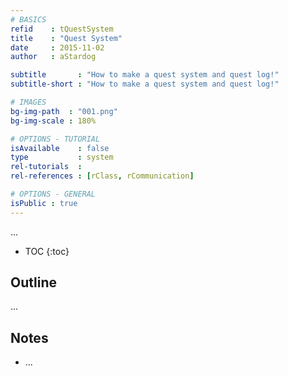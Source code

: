 ```yaml
---
# BASICS
refid    : tQuestSystem
title    : "Quest System"
date     : 2015-11-02
author   : aStardog

subtitle       : "How to make a quest system and quest log!"
subtitle-short : "How to make a quest system and quest log!"

# IMAGES
bg-img-path  : "001.png"
bg-img-scale : 180%

# OPTIONS - TUTORIAL
isAvailable    : false
type           : system
rel-tutorials  : 
rel-references : [rClass, rCommunication]

# OPTIONS - GENERAL
isPublic : true
---
```

...

* TOC
{:toc}

## Outline

...

## Notes

* ...